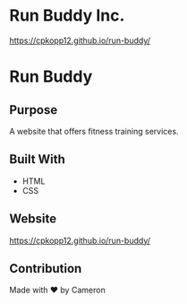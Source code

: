 # Run Buddy Inc.
https://cpkopp12.github.io/run-buddy/
# Run Buddy

## Purpose
A website that offers fitness training services.

## Built With
* HTML
* CSS

## Website
https://cpkopp12.github.io/run-buddy/

## Contribution
Made with ❤️ by Cameron 
